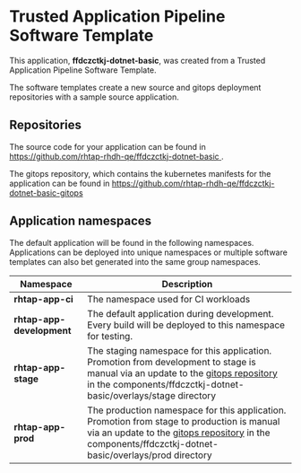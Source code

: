 # Trusted Application Pipeline Software Template

This application, **ffdczctkj-dotnet-basic**, was created from a Trusted Application Pipeline Software Template.

The software templates create a new source and gitops deployment repositories with a sample source application. 

## Repositories

The source code for your application can be found in [https://github.com/rhtap-rhdh-qe/ffdczctkj-dotnet-basic ](https://github.com/rhtap-rhdh-qe/ffdczctkj-dotnet-basic ).
 
The gitops repository, which contains the kubernetes manifests for the application can be found in 
[https://github.com/rhtap-rhdh-qe/ffdczctkj-dotnet-basic-gitops ](https://github.com/rhtap-rhdh-qe/ffdczctkj-dotnet-basic-gitops ) 

## Application namespaces 

The default application will be found in the following namespaces. Applications can be deployed into unique namespaces or multiple software templates can also bet generated into the same group namespaces.  

|  Namespace   |  Description   |  
| -------- | -------- |
| **rhtap-app-ci** | The namespace used for CI workloads |
| **rhtap-app-development** | The default application during development. Every build will be deployed to this namespace for testing. |
| **rhtap-app-stage** | The staging namespace for this application. Promotion from development to stage is manual via an update to the [gitops repository](https://github.com/rhtap-rhdh-qe/ffdczctkj-dotnet-basic-gitops ) in the components/ffdczctkj-dotnet-basic/overlays/stage directory |
| **rhtap-app-prod** | The production namespace for this application. Promotion from stage to production is manual via an update to the [gitops repository](https://github.com/rhtap-rhdh-qe/ffdczctkj-dotnet-basic-gitops ) in the components/ffdczctkj-dotnet-basic/overlays/prod directory |